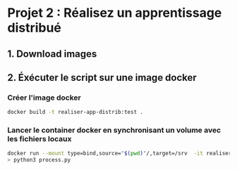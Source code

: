 # Projet 2 : Réalisez un apprentissage distribué

## 1. Download images

## 2. Éxécuter le script sur une image docker

### Créer l'image docker 

```bash
docker build -t realiser-app-distrib:test .
```

### Lancer le container docker en synchronisant un volume avec les fichiers locaux
```bash
docker run --mount type=bind,source="$(pwd)"/,target=/srv  -it realiser-app-distrib:test /bin/bash
> python3 process.py
```
